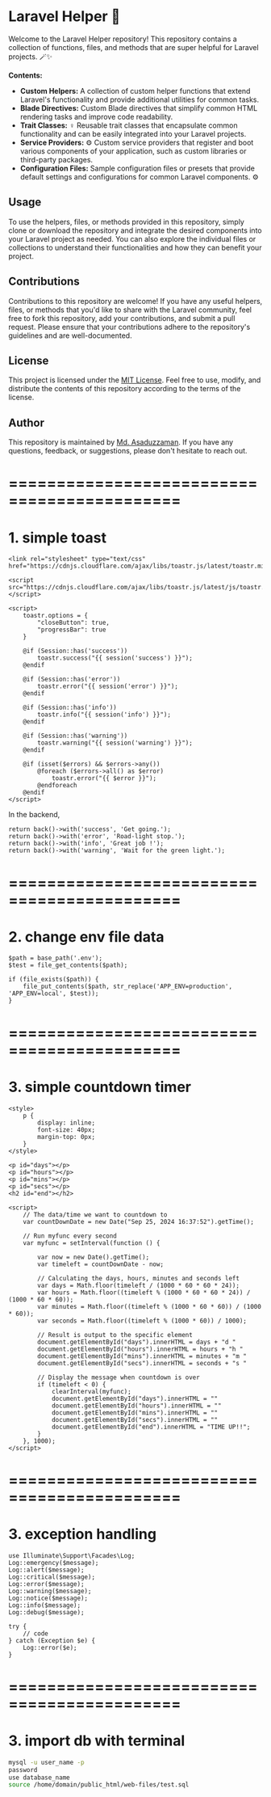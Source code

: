 # Laravel Helper 🤲

Welcome to the Laravel Helper repository! This repository contains a collection of functions, files, and methods that are super helpful for Laravel projects. 🪄✨

**Contents:**

- **Custom Helpers:** A collection of custom helper functions that extend Laravel's functionality and provide additional utilities for common tasks.
- **Blade Directives:** Custom Blade directives that simplify common HTML rendering tasks and improve code readability.
- **Trait Classes:** ‍♀️ Reusable trait classes that encapsulate common functionality and can be easily integrated into your Laravel projects.
- **Service Providers:** ⚙️ Custom service providers that register and boot various components of your application, such as custom libraries or third-party packages.
- **Configuration Files:** Sample configuration files or presets that provide default settings and configurations for common Laravel components. ⚙️

## Usage

To use the helpers, files, or methods provided in this repository, simply clone or download the repository and integrate the desired components into your Laravel project as needed. You can also explore the individual files or collections to understand their functionalities and how they can benefit your project.

## Contributions

Contributions to this repository are welcome! If you have any useful helpers, files, or methods that you'd like to share with the Laravel community, feel free to fork this repository, add your contributions, and submit a pull request. Please ensure that your contributions adhere to the repository's guidelines and are well-documented.

## License

This project is licensed under the [MIT License](LICENSE). Feel free to use, modify, and distribute the contents of this repository according to the terms of the license.

## Author

This repository is maintained by [Md. Asaduzzaman](https://github.com/s1kopath). If you have any questions, feedback, or suggestions, please don't hesitate to reach out.

# ============================================

# 1. simple toast

```code
<link rel="stylesheet" type="text/css" href="https://cdnjs.cloudflare.com/ajax/libs/toastr.js/latest/toastr.min.css">

<script src="https://cdnjs.cloudflare.com/ajax/libs/toastr.js/latest/js/toastr.min.js"></script>

<script>
    toastr.options = {
        "closeButton": true,
        "progressBar": true
    }

    @if (Session::has('success'))
        toastr.success("{{ session('success') }}");
    @endif

    @if (Session::has('error'))
        toastr.error("{{ session('error') }}");
    @endif

    @if (Session::has('info'))
        toastr.info("{{ session('info') }}");
    @endif

    @if (Session::has('warning'))
        toastr.warning("{{ session('warning') }}");
    @endif

    @if (isset($errors) && $errors->any())
        @foreach ($errors->all() as $error)
            toastr.error("{{ $error }}");
        @endforeach
    @endif
</script>

```

In the backend,

```code
return back()->with('success', 'Get going.');
return back()->with('error', 'Road-light stop.');
return back()->with('info', 'Great job !');
return back()->with('warning', 'Wait for the green light.');
```

# ============================================

# 2. change env file data

```code
$path = base_path('.env');
$test = file_get_contents($path);

if (file_exists($path)) {
    file_put_contents($path, str_replace('APP_ENV=production', 'APP_ENV=local', $test));
}

```

# ============================================

# 3. simple countdown timer
```code
<style>
    p {
        display: inline;
        font-size: 40px;
        margin-top: 0px;
    }
</style>
```
```code
<p id="days"></p>
<p id="hours"></p>
<p id="mins"></p>
<p id="secs"></p>
<h2 id="end"></h2>
```
```code
<script>
    // The data/time we want to countdown to
    var countDownDate = new Date("Sep 25, 2024 16:37:52").getTime();

    // Run myfunc every second
    var myfunc = setInterval(function () {

        var now = new Date().getTime();
        var timeleft = countDownDate - now;

        // Calculating the days, hours, minutes and seconds left
        var days = Math.floor(timeleft / (1000 * 60 * 60 * 24));
        var hours = Math.floor((timeleft % (1000 * 60 * 60 * 24)) / (1000 * 60 * 60));
        var minutes = Math.floor((timeleft % (1000 * 60 * 60)) / (1000 * 60));
        var seconds = Math.floor((timeleft % (1000 * 60)) / 1000);

        // Result is output to the specific element
        document.getElementById("days").innerHTML = days + "d "
        document.getElementById("hours").innerHTML = hours + "h "
        document.getElementById("mins").innerHTML = minutes + "m "
        document.getElementById("secs").innerHTML = seconds + "s "

        // Display the message when countdown is over
        if (timeleft < 0) {
            clearInterval(myfunc);
            document.getElementById("days").innerHTML = ""
            document.getElementById("hours").innerHTML = ""
            document.getElementById("mins").innerHTML = ""
            document.getElementById("secs").innerHTML = ""
            document.getElementById("end").innerHTML = "TIME UP!!";
        }
    }, 1000);
</script>
```

# ============================================

# 3. exception handling

```code
use Illuminate\Support\Facades\Log;
Log::emergency($message);
Log::alert($message);
Log::critical($message);
Log::error($message);
Log::warning($message);
Log::notice($message);
Log::info($message);
Log::debug($message);
```

```code
try {
    // code
} catch (Exception $e) {
    Log::error($e);
}

```

# ============================================

# 3. import db with terminal

```bash
mysql -u user_name -p
password
use database_name
source /home/domain/public_html/web-files/test.sql

```